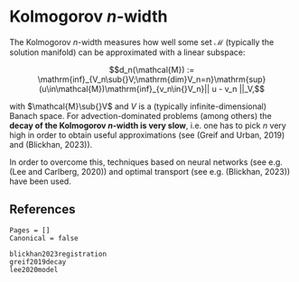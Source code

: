 # Kolmogorov $n$-width

The Kolmogorov $n$-width measures how well some set $\mathcal{M}$ (typically the solution manifold) can be approximated with a linear subspace:

```math
d_n(\mathcal{M}) := \mathrm{inf}_{V_n\sub{}V;\mathrm{dim}V_n=n}\mathrm{sup}(u\in\mathcal{M})\mathrm{inf}_{v_n\in{}V_n}|| u - v_n ||_V,
```

with $\mathcal{M}\sub{}V$ and $V$ is a (typically infinite-dimensional) Banach space. For advection-dominated problems (among others) the **decay of the Kolmogorov $n$-width is very slow**, i.e. one has to pick $n$ very high in order to obtain useful approximations (see (Greif and Urban, 2019) and (Blickhan, 2023)).

In order to overcome this, techniques based on neural networks (see e.g. (Lee and Carlberg, 2020)) and optimal transport (see e.g. (Blickhan, 2023)) have been used. 


## References 

```@bibliography
Pages = []
Canonical = false 

blickhan2023registration
greif2019decay
lee2020model
```
